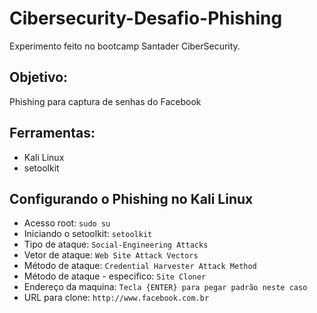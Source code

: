 # Cibersecurity-Desafio-Phishing
Experimento feito no bootcamp Santader CiberSecurity.

## Objetivo:
Phishing para captura de senhas do Facebook

## Ferramentas:
- Kali Linux
- setoolkit

## Configurando o Phishing no Kali Linux
- Acesso root: ``` sudo su ```
- Iniciando o setoolkit: ``` setoolkit ```
- Tipo de ataque: ``` Social-Engineering Attacks ```
- Vetor de ataque: ``` Web Site Attack Vectors ```
- Método de ataque: ```Credential Harvester Attack Method ```
- Método de ataque - especifico: ``` Site Cloner ```
- Endereço da maquina: ``` Tecla {ENTER} para pegar padrão neste caso ```
- URL para clone: ``` http://www.facebook.com.br ```

